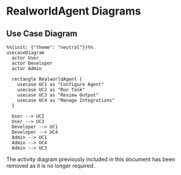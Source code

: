 # RealworldAgent Diagrams

## Use Case Diagram

```mermaid
%%{init: {"theme": "neutral"}}%%
usecaseDiagram
  actor User
  actor Developer
  actor Admin

  rectangle RealworldAgent {
    usecase UC1 as "Configure Agent"
    usecase UC2 as "Run Task"
    usecase UC3 as "Review Output"
    usecase UC4 as "Manage Integrations"
  }

  User --> UC2
  User --> UC3
  Developer --> UC1
  Developer --> UC4
  Admin --> UC1
  Admin --> UC4
  Admin --> UC3
```

The activity diagram previously included in this document has been removed as it is no longer required.

